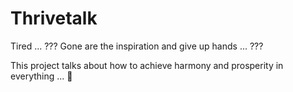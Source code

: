 # Thrivetalk

Tired ... ??? Gone are the inspiration and give up hands ... ???

This project talks about how to achieve harmony and prosperity in everything ... 🥰
